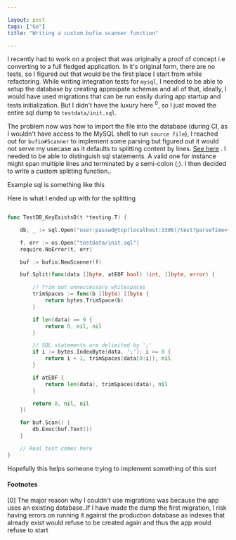 ```yaml
---

layout: post
tags: ["Go"]
title: "Writing a custom bufio scanner function"

---
```


I recently had to work on a project that was originally a proof of concept i.e
converting to a full fledged application. In it's original form, there are no
tests, so I figured out that would be the first place I start from while
refactoring. While writing integration tests for `mysql`, I needed to be able to
setup the database by creating approipate schemas and all of that, ideally, I
would have used migrations that can be run easily during app startup and tests
initialization. But I didn't have the luxury here <sup>0</sup>, so I just moved
the entire sql dump to `testdata/init.sql`.

The problem now was how to import the file into the database (during CI, as I
wouldn't have access to the MySQL shell to run `source file`), I
reached out for `bufio#Scanner` to implement some parsing but figured out it would not serve my usecase as
it defaults to splitting content by lines. [See here](https://godoc.org/bufio/#NewScanner) . I needed to be able to distinguish sql statements.
A valid one for instance might span multiple lines and terminated by a
semi-colon (;). I then decided to write a custom splitting function..


Example sql is something like this



Here is what I ended up with for the splitting

```go

func TestDB_KeyExistsD(t *testing.T) {

	db, _ := sql.Open("user:passwd@tcp(localhost:3306)/test?parseTime=true")

	f, err := os.Open("testdata/init.sql")
	require.NoError(t, err)

	buf := bufio.NewScanner(f)

	buf.Split(func(data []byte, atEOF bool) (int, []byte, error) {

		// Trim out unneccessary whitespaces
		trimSpaces := func(b []byte) []byte {
			return bytes.TrimSpace(b)
		}

		if len(data) == 0 {
			return 0, nil, nil
		}

		// SQL statements are delimited by ';'
		if i := bytes.IndexByte(data, ';'); i >= 0 {
			return i + 1, trimSpaces(data[0:i]), nil
		}

		if atEOF {
			return len(data), trimSpaces(data), nil
		}

		return 0, nil, nil
	})

	for buf.Scan() {
		db.Exec(buf.Text())
	}

	// Real test comes here
}

``````

Hopefully this helps someone trying to implement something of this sort


#### Footnotes

<div id="footnotes"> </div>

[0] The major reason why I couldn't use migrations was because the app uses an
existing database..If I have made the dump the first migration, I risk having
errors on running it against the production database as indexes that already
exist would refuse to be created again and thus the app would refuse to start

